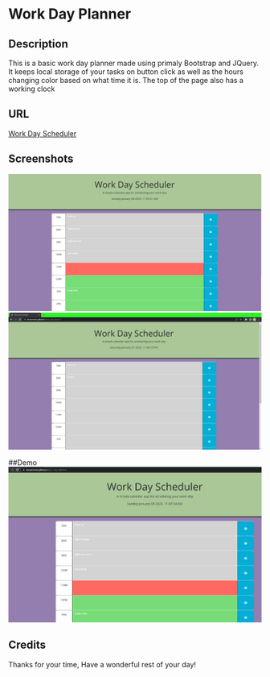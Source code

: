 #  Work Day Planner

## Description
 This is a basic work day planner made using primaly Bootstrap and JQuery. It keeps local storage of your tasks on button click as well as the hours changing color based on what time it is. The top of the page also has a working clock 

## URL
[Work Day Scheduler](https://brosencrans.github.io/basic-day-planner/)

## Screenshots
![Page during work hours](https://raw.githubusercontent.com/BRosencrans/basic-day-planner/main/assets/screenshots-and-demos/scheduler-screenshot.png)
![Page after work hours](https://raw.githubusercontent.com/BRosencrans/basic-day-planner/main/assets/screenshots-and-demos/scheduler-screenshot-02.png)

##Demo
![local storage demo](https://raw.githubusercontent.com/BRosencrans/basic-day-planner/main/assets/screenshots-and-demos/local-save-demo.gif)

## Credits
Thanks for your time, Have a wonderful rest of your day!